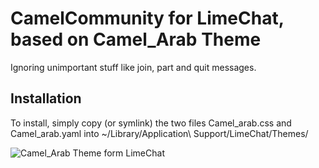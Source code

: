 # CamelCommunity for LimeChat, based on Camel_Arab Theme

Ignoring unimportant stuff like join, part and quit messages.

## Installation

To install, simply copy (or symlink) the two files Camel_arab.css and  Camel_arab.yaml
into ~/Library/Application\ Support/LimeChat/Themes/

![Camel_Arab Theme form LimeChat](https://raw.githubusercontent.com/camelware/Camel_Arab/master/ScreenShot.png)
